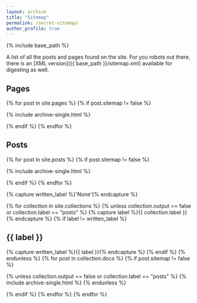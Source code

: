 ```yaml
---
layout: archive
title: "Sitemap"
permalink: /secret-sitemap/
author_profile: true
---
```

<!-- # Our custom link! Note: if a page's front matter contains "sitemap: false", it will not occur here. -->

{% include base_path %}

A list of all the posts and pages found on the site. For you robots out there, there is an [XML version]({{ base_path }}/sitemap.xml) available for digesting as well.


<h2>Pages</h2>
{% for post in site.pages %}
  {% if post.sitemap != false %}

  {% include archive-single.html %}

  {% endif %}
{% endfor %}

<h2>Posts</h2>
{% for post in site.posts %}
  {% if post.sitemap != false %}

  {% include archive-single.html %}

  {% endif %}
{% endfor %}

{% capture written_label %}'None'{% endcapture %}

<!-- Collections include posts that are part of collections, as listed in config.yml. -->
{% for collection in site.collections %}
{% unless collection.output == false or collection.label == "posts" %}
  {% capture label %}{{ collection.label }}{% endcapture %}
  {% if label != written_label %}
  <h2>{{ label }}</h2>
  {% capture written_label %}{{ label }}{% endcapture %}
  {% endif %}
{% endunless %}
{% for post in collection.docs %}
  {% if post.sitemap != false %}

  {% unless collection.output == false or collection.label == "posts" %}
  {% include archive-single.html %}
  {% endunless %}

  {% endif %}
{% endfor %}
{% endfor %}
